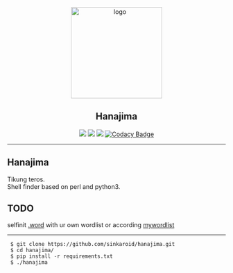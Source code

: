 <div align="center">
   <img width="210" src="https://i.imgur.com/yk49L9Z.png" alt="logo"></br><h2>Hanajima</h2>

 [![](https://img.shields.io/badge/codename-hanajima%20-crimson)](https://github.com/sinkaroid/hanajima/tree/master) [![](https://img.shields.io/pypi/v/colorama)](https://pypi.org/project/colorama/) [![](https://img.shields.io/cpan/v/Term-ANSIColor)](https://metacpan.org/pod/Term::ANSIColor) [![Codacy Badge](https://api.codacy.com/project/badge/Grade/d29f3bfb5e2941ce8018eee5c3d1a45e)](https://www.codacy.com/manual/sinkaroid/hanajima?utm_source=github.com&amp;utm_medium=referral&amp;utm_content=sinkaroid/hanajima&amp;utm_campaign=Badge_Grade)  

----
</div>

## Hanajima
Tikung teros.  
Shell finder based on perl and python3.  

## TODO
selfinit [.word](/bin/word) with ur own wordlist or according [mywordlist](/word.txt)  

----
     $ git clone https://github.com/sinkaroid/hanajima.git
     $ cd hanajima/
     $ pip install -r requirements.txt  
     $ ./hanajima
<!--
## Run
![](https://i.imgur.com/NEg6X0m.png)  
![](https://i.imgur.com/eca9UCD.png)  
- logs: [/bin/logs/](/bin/logs/) -->